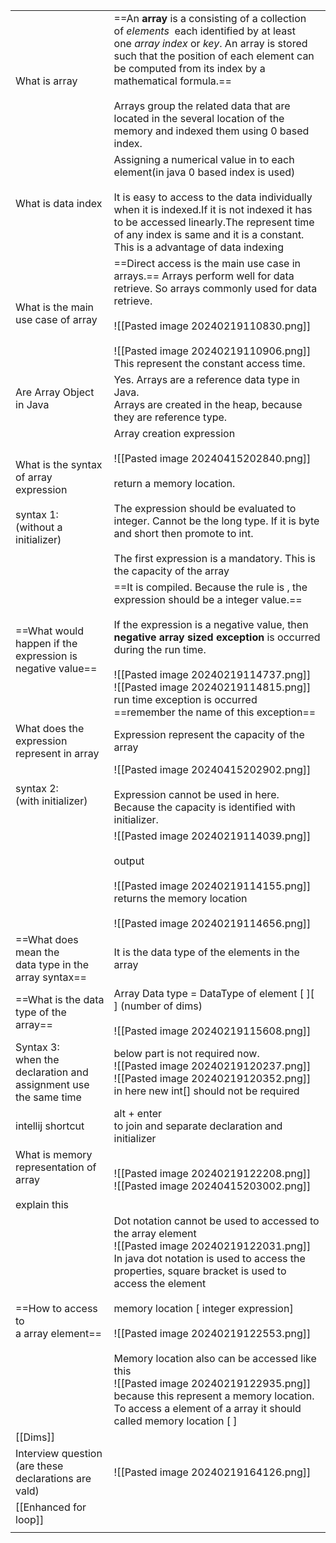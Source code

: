 |                                                                                    |                                                                                                                                                                                                                                                                                                                                                                                                                                                                                                                      |
| ---------------------------------------------------------------------------------- | -------------------------------------------------------------------------------------------------------------------------------------------------------------------------------------------------------------------------------------------------------------------------------------------------------------------------------------------------------------------------------------------------------------------------------------------------------------------------------------------------------------------- |
| What is array                                                                      | ==An **array** is a consisting of a collection of _elements_  each identified by at least one _array index_ or _key_. An array is stored such that the position of each element can be computed from its index by a mathematical formula.==<br><br>Arrays group the related data that are located in the several location of the memory and indexed them using 0 based index.<br>                                                                                                                                    |
| What is data index                                                                 | Assigning a numerical value in to each element(in java 0 based index is used)<br><br>It is easy to access to the data individually when it is indexed.If it is not indexed it has to be accessed linearly.The represent time of any index is same and it is a constant. This is a advantage of data indexing                                                                                                                                                                                                         |
| What is the main use case of array                                                 | ==Direct access is the main use case in arrays.== Arrays perform well for data retrieve. So arrays commonly used for data retrieve.<br><br>![[Pasted image 20240219110830.png]]<br><br>![[Pasted image 20240219110906.png]]<br>This represent the constant access time.<br>                                                                                                                                                                                                                                          |
| Are Array Object in Java                                                           | Yes. Arrays are a reference data type in Java.<br>Arrays are created in the heap, because they are reference type.                                                                                                                                                                                                                                                                                                                                                                                                   |
| What is the syntax of array expression<br><br>syntax 1:<br>(without a initializer) | Array creation expression<br><br>![[Pasted image 20240415202840.png]]<br><br>return a memory location.<br><br>The expression should be evaluated to integer. Cannot be the long type. If it is byte and short then promote to int.<br><br>The first expression is a mandatory. This is the capacity of the array<br>                                                                                                                                                                                                 |
| ==What would happen if the expression is negative value==                          | ==It is compiled. Because the rule is , the expression should be a integer value.==<br><br>If the expression is a negative value, then __negative array sized exception__ is occurred during the run time.<br><br>![[Pasted image 20240219114737.png]]<br>![[Pasted image 20240219114815.png]]<br>run time exception is occurred<br>==remember the name of this exception==                                                                                                                                          |
| What does the <br>expression represent in array                                    | Expression represent the capacity of the array                                                                                                                                                                                                                                                                                                                                                                                                                                                                       |
| syntax 2:<br>(with initializer)                                                    | ![[Pasted image 20240415202902.png]]<br><br>Expression cannot be used in here. Because the capacity is identified with initializer.                                                                                                                                                                                                                                                                                                                                                                                  |
|                                                                                    | ![[Pasted image 20240219114039.png]]<br><br>output<br><br>![[Pasted image 20240219114155.png]]<br>returns the memory location<br><br>![[Pasted image 20240219114656.png]]                                                                                                                                                                                                                                                                                                                                            |
| ==What does mean the <br>data type in the array syntax==                           | It is the data type of the elements in the array                                                                                                                                                                                                                                                                                                                                                                                                                                                                     |
| ==What is the data type of the array==                                             | Array Data type  = DataType of element [ ][ ] (number  of dims)<br><br>![[Pasted image 20240219115608.png]]<br>                                                                                                                                                                                                                                                                                                                                                                                                      |
| Syntax 3:<br>when  the <br>declaration and assignment use<br>the same time         | below part is not required now.<br>![[Pasted image 20240219120237.png]]<br>![[Pasted image 20240219120352.png]]<br>in here new int[] should not be required                                                                                                                                                                                                                                                                                                                                                          |
| intellij shortcut                                                                  | alt + enter<br>to join and separate declaration and initializer                                                                                                                                                                                                                                                                                                                                                                                                                                                      |
| What is  memory <br>representation of<br>array<br><br>explain this                 | ![[Pasted image 20240219122208.png]]<br>![[Pasted image 20240415203002.png]]<br>                                                                                                                                                                                                                                                                                                                                                                                                                                     |
| ==How to access to <br>a array element==                                           | Dot notation cannot be  used to accessed to the array element<br>![[Pasted image 20240219122031.png]]<br>In java dot notation is used to access the properties, square bracket is used to access the element<br><br>memory location [ integer expression]<br><br>![[Pasted image 20240219122553.png]]<br><br>Memory location also can be accessed like this<br>![[Pasted image 20240219122935.png]]<br>because this represent a memory location. To access a element of a array it should called memory location [ ] |
| [[Dims]]                                                                           |                                                                                                                                                                                                                                                                                                                                                                                                                                                                                                                      |
| Interview question<br>(are these declarations are vald)                            | ![[Pasted image 20240219164126.png]]                                                                                                                                                                                                                                                                                                                                                                                                                                                                                 |
| [[Enhanced for loop]]                                                              |                                                                                                                                                                                                                                                                                                                                                                                                                                                                                                                      |
|                                                                                    |                                                                                                                                                                                                                                                                                                                                                                                                                                                                                                                      |
